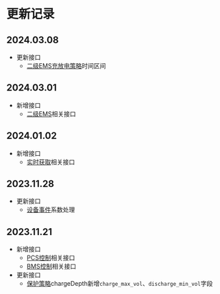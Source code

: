 # 更新记录

## 2024.03.08

* 更新接口
  * [二级EMS充放电策略](api/mqtt/level-2-ems/charge-strategy.md)时间区间

## 2024.03.01

* 新增接口
  * [二级EMS](api/mqtt/level-2-ems/)相关接口

## 2024.01.02

* 新增接口
  * [实时获取](api/http/common-sync.md)相关接口

## 2023.11.28

* 更新接口
  * [设备事件](api/mqtt/device-event.md)系数处理

## 2023.11.21

* 新增接口
  * [PCS控制](api/http/pcs-control.md)相关接口
  * [BMS控制](api/http/bms-control.md)相关接口
* 更新接口
  * [保护策略](api/http/protection-strategy.md)chargeDepth新增`charge_max_vol`、`discharge_min_vol`字段
